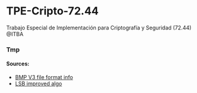 # TPE-Cripto-72.44
Trabajo Especial de Implementación para Criptografía y Seguridad (72.44) @ITBA


### Tmp
#### Sources:
* [BMP V3 file format info](https://www.di.unito.it/~marcog/SM/BMPformat-Wiki.pdf#:~:text=headers%20in%20the%20popular%20Windows%20V3%20BMP,file%20header%20plus%2040%2Dbyte%20DIB%20V3%20header)
* [LSB improved algo](https://www.jatit.org/volumes/Vol80No2/16Vol80No2.pdf)
